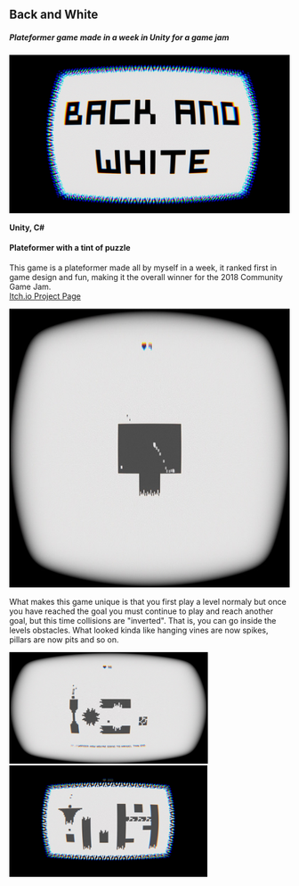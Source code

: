 ## Back and White
##### *Plateformer game made in a week in Unity for a game jam*

<img src="./media/BaW/baw_0.jpg">

**Unity, C#**

#### Plateformer with a tint of puzzle

This game is a plateformer made all by myself in a week, it ranked first in game design and fun, making it the overall winner for  the 2018 Community Game Jam. <br />
[Itch.io Project Page](https://basyk-games.itch.io/back-and-white-cgj)

<img src="./media/BaW/baw_2.jpg" height="500px">

What makes this game unique is that you first play a level normaly but once you have reached the goal you must continue to play and reach another goal, but this time collisions are "inverted". That is, you can go inside the levels obstacles. What looked kinda like hanging vines are now spikes, pillars are now pits and so on. 

<img src="./media/BaW/baw_3.jpg" height="200px">
<img src="./media/BaW/baw_4.jpg" height="200px">